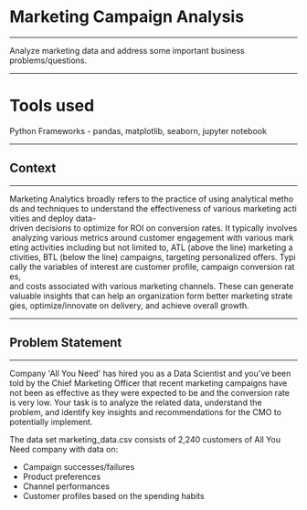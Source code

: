 
# Marketing Campaign Analysis

--------------------

Analyze marketing data and address some important business problems/questions.

---------------------
# Tools used
  Python Frameworks - pandas, matplotlib, seaborn, jupyter notebook

---------------------
## Context
--------------------

Marketing Analytics broadly refers to the practice of using analytical methods and techniques to understand the effectiveness of various marketing activities and deploy data-driven decisions to optimize for ROI on conversion rates. It typically involves analyzing various metrics around customer engagement with various marketing activities including but not limited to, ATL (above the line) marketing activities, BTL (below the line) campaigns, targeting personalized offers. Typically the variables of interest are customer profile, campaign conversion rates, and costs associated with various marketing channels. These can generate valuable insights that can help an organization form better marketing strategies, optimize/innovate on delivery, and achieve overall growth. 

---------------------
## Problem Statement
--------------------
Company 'All You Need' has hired you as a Data Scientist and you've been told by the Chief Marketing Officer that recent marketing campaigns have not been as effective as they were expected to be and the conversion rate is very low.
Your task is to analyze the related data, understand the problem, and identify key insights and recommendations for the CMO to potentially implement.  

The data set marketing_data.csv consists of 2,240 customers of All You Need company with data on:

- Campaign successes/failures
- Product preferences
- Channel performances
- Customer profiles based on the spending habits
